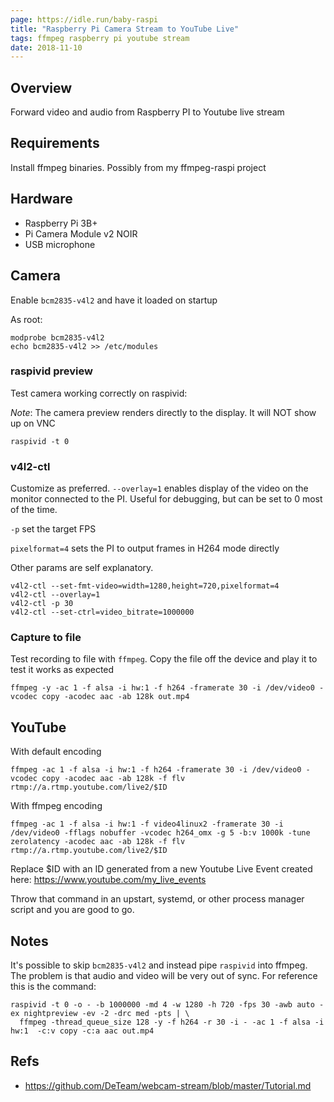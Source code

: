 ```yaml
---
page: https://idle.run/baby-raspi
title: "Raspberry Pi Camera Stream to YouTube Live"
tags: ffmpeg raspberry pi youtube stream
date: 2018-11-10
---
```


## Overview

Forward video and audio from Raspberry PI to Youtube live stream

## Requirements

Install ffmpeg binaries. Possibly from my ffmpeg-raspi project

## Hardware
- Raspberry Pi 3B+
- Pi Camera Module v2 NOIR
- USB microphone

## Camera

Enable `bcm2835-v4l2` and have it loaded on startup

As root:
```
modprobe bcm2835-v4l2
echo bcm2835-v4l2 >> /etc/modules
```

### raspivid preview

Test camera working correctly on raspivid:

*Note*: The camera preview renders directly to the display. It will NOT show up on VNC

```
raspivid -t 0
```

### v4l2-ctl

Customize as preferred.
`--overlay=1` enables display of the video on the monitor connected to the PI. Useful for debugging, but can be set to 0 most of the time.

`-p` set the target FPS

`pixelformat=4` sets the PI to output frames in H264 mode directly

Other params are self explanatory.

```
v4l2-ctl --set-fmt-video=width=1280,height=720,pixelformat=4
v4l2-ctl --overlay=1
v4l2-ctl -p 30
v4l2-ctl --set-ctrl=video_bitrate=1000000
```

### Capture to file

Test recording to file with `ffmpeg`. Copy the file off the device and play it to test it works as expected
```
ffmpeg -y -ac 1 -f alsa -i hw:1 -f h264 -framerate 30 -i /dev/video0 -vcodec copy -acodec aac -ab 128k out.mp4
```

## YouTube

With default encoding

```
ffmpeg -ac 1 -f alsa -i hw:1 -f h264 -framerate 30 -i /dev/video0 -vcodec copy -acodec aac -ab 128k -f flv rtmp://a.rtmp.youtube.com/live2/$ID
```

With ffmpeg encoding
```
ffmpeg -ac 1 -f alsa -i hw:1 -f video4linux2 -framerate 30 -i /dev/video0 -fflags nobuffer -vcodec h264_omx -g 5 -b:v 1000k -tune zerolatency -acodec aac -ab 128k -f flv rtmp://a.rtmp.youtube.com/live2/$ID
```

Replace $ID with an ID generated from a new Youtube Live Event created here:
https://www.youtube.com/my_live_events

Throw that command in an upstart, systemd, or other process manager script and you are good to go.


## Notes

It's possible to skip `bcm2835-v4l2` and instead pipe `raspivid` into ffmpeg. The problem is that audio and video
will be very out of sync. For reference this is the command:

```
raspivid -t 0 -o - -b 1000000 -md 4 -w 1280 -h 720 -fps 30 -awb auto -ex nightpreview -ev -2 -drc med -pts | \
  ffmpeg -thread_queue_size 128 -y -f h264 -r 30 -i - -ac 1 -f alsa -i hw:1  -c:v copy -c:a aac out.mp4
```


## Refs

- https://github.com/DeTeam/webcam-stream/blob/master/Tutorial.md
